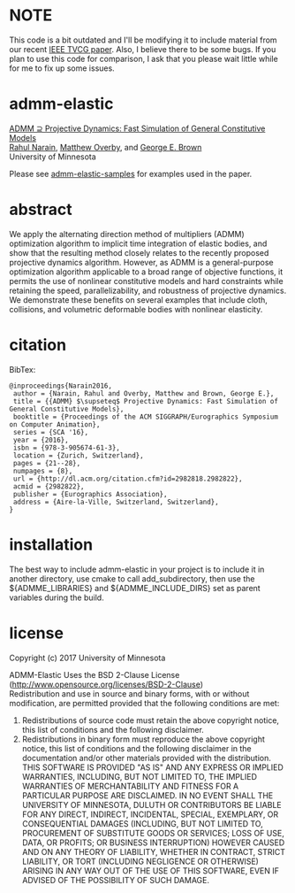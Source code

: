# NOTE

This code is a bit outdated and I'll be modifying it to include material from our recent [IEEE TVCG paper](http://ieeexplore.ieee.org/document/7990052). Also, I believe there to be some bugs. If you plan to use this code for comparison, I ask that you please wait little while for me to fix up some issues.

# admm-elastic

[ADMM ⊇ Projective Dynamics: Fast Simulation of General Constitutive Models](http://rahul.narain.name/admm-pd/)  
[Rahul Narain](http://rahul.narain.name/), [Matthew Overby](http://www.mattoverby.net/), and [George E. Brown](http://www-users.cs.umn.edu/~brow2327/)  
University of Minnesota

Please see [admm-elastic-samples](http://www.github.com/mattoverby/admm-elastic-samples/) for examples used in the paper.

# abstract

We apply the alternating direction method of multipliers (ADMM) optimization algorithm to implicit time integration of elastic bodies, and show that the
resulting method closely relates to the recently proposed projective dynamics algorithm. However, as ADMM is a general-purpose optimization algorithm applicable
to a broad range of objective functions, it permits the use of nonlinear constitutive models and hard constraints while retaining the speed, parallelizability, and
robustness of projective dynamics. We demonstrate these benefits on several examples that include cloth, collisions, and volumetric deformable bodies with nonlinear elasticity.

# citation

BibTex:  

	@inproceedings{Narain2016,
	 author = {Narain, Rahul and Overby, Matthew and Brown, George E.},
	 title = {{ADMM} $\supseteq$ Projective Dynamics: Fast Simulation of General Constitutive Models},
	 booktitle = {Proceedings of the ACM SIGGRAPH/Eurographics Symposium on Computer Animation},
	 series = {SCA '16},
	 year = {2016},
	 isbn = {978-3-905674-61-3},
	 location = {Zurich, Switzerland},
	 pages = {21--28},
	 numpages = {8},
	 url = {http://dl.acm.org/citation.cfm?id=2982818.2982822},
	 acmid = {2982822},
	 publisher = {Eurographics Association},
	 address = {Aire-la-Ville, Switzerland, Switzerland},
	} 

# installation

The best way to include admm-elastic in your project is to include it in another directory,
use cmake to call add_subdirectory, then use the ${ADMME_LIBRARIES} and
${ADMME_INCLUDE_DIRS} set as parent variables during the build.

# license

Copyright (c) 2017 University of Minnesota

ADMM-Elastic Uses the BSD 2-Clause License (http://www.opensource.org/licenses/BSD-2-Clause)  
Redistribution and use in source and binary forms, with or without modification, are
permitted provided that the following conditions are met:  
1. Redistributions of source code must retain the above copyright notice, this list of
conditions and the following disclaimer.  
2. Redistributions in binary form must reproduce the above copyright notice, this list
of conditions and the following disclaimer in the documentation and/or other materials
provided with the distribution.  
THIS SOFTWARE IS PROVIDED "AS IS" AND ANY EXPRESS OR IMPLIED WARRANTIES, INCLUDING, BUT NOT
LIMITED TO, THE IMPLIED WARRANTIES OF MERCHANTABILITY AND FITNESS FOR  A PARTICULAR PURPOSE
ARE DISCLAIMED. IN NO EVENT SHALL THE UNIVERSITY OF MINNESOTA, DULUTH OR CONTRIBUTORS BE 
LIABLE FOR ANY DIRECT, INDIRECT, INCIDENTAL, SPECIAL, EXEMPLARY, OR CONSEQUENTIAL DAMAGES
(INCLUDING, BUT NOT LIMITED TO, PROCUREMENT OF SUBSTITUTE GOODS OR SERVICES; LOSS OF USE, DATA,
OR PROFITS; OR BUSINESS INTERRUPTION) HOWEVER CAUSED AND ON ANY THEORY OF LIABILITY, WHETHER
IN CONTRACT, STRICT LIABILITY, OR TORT (INCLUDING NEGLIGENCE OR OTHERWISE) ARISING IN ANY WAY
OUT OF THE USE OF THIS SOFTWARE, EVEN IF ADVISED OF THE POSSIBILITY OF SUCH DAMAGE.
